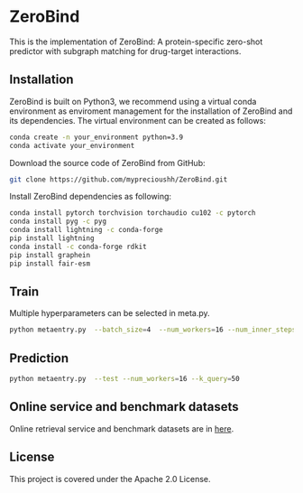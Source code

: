 # ZeroBind
This is the implementation of ZeroBind: A protein-specific zero-shot predictor with subgraph matching for drug-target interactions.
## Installation
ZeroBind is built on Python3, we recommend using a virtual conda environment as enviroment management for the installation of ZeroBind and its dependencies. The virtual environment can be created as follows:
```bash
conda create -n your_environment python=3.9
conda activate your_environment
```
Download the source code of ZeroBind from GitHub:
```bash
git clone https://github.com/myprecioushh/ZeroBind.git
```
Install ZeroBind dependencies as following:
```bash
conda install pytorch torchvision torchaudio cu102 -c pytorch
conda install pyg -c pyg
conda install lightning -c conda-forge
pip install lightning
conda install -c conda-forge rdkit
pip install graphein
pip install fair-esm
```
## Train
Multiple hyperparameters can be selected in meta.py. 
```bash
python metaentry.py  --batch_size=4  --num_workers=16 --num_inner_steps=5 --k_query=50
```
## Prediction
```bash
python metaentry.py  --test --num_workers=16 --k_query=50
```
## Online service and benchmark datasets
Online retrieval service and benchmark datasets are in [here](http://www.csbio.sjtu.edu.cn/bioinf/ZeroBind/index.html).

## License
This project is covered under the Apache 2.0 License.
